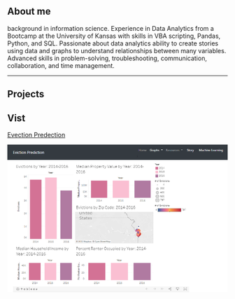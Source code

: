 ## About me
background in information science.  Experience in Data Analytics from a Bootcamp at the University of Kansas with skills in VBA scripting, Pandas, Python, and SQL.
Passionate about data analytics ability to create stories using data and graphs to understand relationships between many variables.
Advanced skills in problem-solving, troubleshooting, communication, collaboration, and time management.

_______________________________

## Projects 

## Vist
[Evection Predection](https://mercygriffin.github.io/EvictionPrediction/dashboard.html)

<img src="image/evection.PNG">

